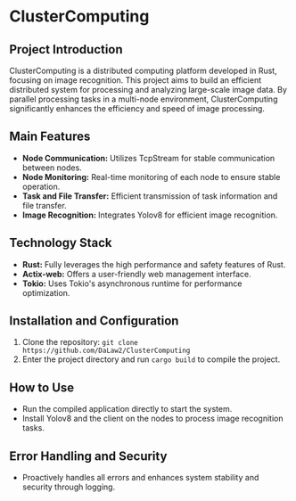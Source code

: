 # ClusterComputing

## Project Introduction
ClusterComputing is a distributed computing platform developed in Rust, focusing on image recognition. This project aims to build an efficient distributed system for processing and analyzing large-scale image data. By parallel processing tasks in a multi-node environment, ClusterComputing significantly enhances the efficiency and speed of image processing.

## Main Features
- **Node Communication:** Utilizes TcpStream for stable communication between nodes.
- **Node Monitoring:** Real-time monitoring of each node to ensure stable operation.
- **Task and File Transfer:** Efficient transmission of task information and file transfer.
- **Image Recognition:** Integrates Yolov8 for efficient image recognition.

## Technology Stack
- **Rust:** Fully leverages the high performance and safety features of Rust.
- **Actix-web:** Offers a user-friendly web management interface.
- **Tokio:** Uses Tokio's asynchronous runtime for performance optimization.

## Installation and Configuration
1. Clone the repository: `git clone https://github.com/DaLaw2/ClusterComputing`
2. Enter the project directory and run `cargo build` to compile the project.

## How to Use
- Run the compiled application directly to start the system.
- Install Yolov8 and the client on the nodes to process image recognition tasks.

## Error Handling and Security
- Proactively handles all errors and enhances system stability and security through logging.
